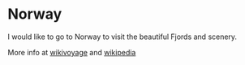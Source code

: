 # Norway

I would like to go to Norway to visit the beautiful Fjords and scenery.

More info at [wikivoyage](https://en.wikivoyage.org/wiki/Norway) and [wikipedia](https://en.wikipedia.org/wiki/Norway)